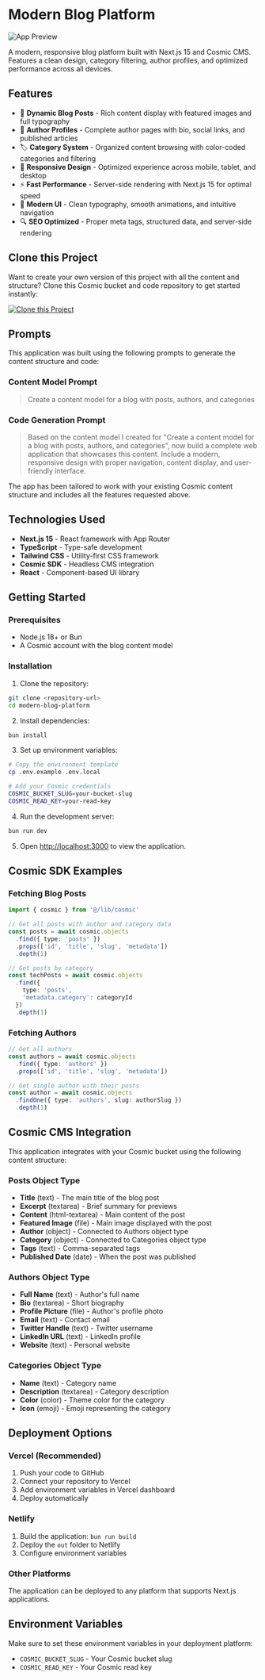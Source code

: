 # Modern Blog Platform

![App Preview](https://imgix.cosmicjs.com/d7b39990-9fa4-11f0-b878-255b128b940c-photo-1633356122544-f134324a6cee-1759419077006.jpg?w=1200&h=300&fit=crop&auto=format,compress)

A modern, responsive blog platform built with Next.js 15 and Cosmic CMS. Features a clean design, category filtering, author profiles, and optimized performance across all devices.

## Features

- 📝 **Dynamic Blog Posts** - Rich content display with featured images and full typography
- 👤 **Author Profiles** - Complete author pages with bio, social links, and published articles
- 🏷️ **Category System** - Organized content browsing with color-coded categories and filtering
- 📱 **Responsive Design** - Optimized experience across mobile, tablet, and desktop
- ⚡ **Fast Performance** - Server-side rendering with Next.js 15 for optimal speed
- 🎨 **Modern UI** - Clean typography, smooth animations, and intuitive navigation
- 🔍 **SEO Optimized** - Proper meta tags, structured data, and server-side rendering

## Clone this Project

Want to create your own version of this project with all the content and structure? Clone this Cosmic bucket and code repository to get started instantly:

[![Clone this Project](https://img.shields.io/badge/Clone%20this%20Project-29abe2?style=for-the-badge&logo=cosmic&logoColor=white)](https://app.cosmicjs.com/projects/new?clone_bucket=68de9a65260d9dd939d1aede&clone_repository=68de9bc2260d9dd939d1af00)

## Prompts

This application was built using the following prompts to generate the content structure and code:

### Content Model Prompt

> Create a content model for a blog with posts, authors, and categories

### Code Generation Prompt

> Based on the content model I created for "Create a content model for a blog with posts, authors, and categories", now build a complete web application that showcases this content. Include a modern, responsive design with proper navigation, content display, and user-friendly interface.

The app has been tailored to work with your existing Cosmic content structure and includes all the features requested above.

## Technologies Used

- **Next.js 15** - React framework with App Router
- **TypeScript** - Type-safe development
- **Tailwind CSS** - Utility-first CSS framework
- **Cosmic SDK** - Headless CMS integration
- **React** - Component-based UI library

## Getting Started

### Prerequisites

- Node.js 18+ or Bun
- A Cosmic account with the blog content model

### Installation

1. Clone the repository:
```bash
git clone <repository-url>
cd modern-blog-platform
```

2. Install dependencies:
```bash
bun install
```

3. Set up environment variables:
```bash
# Copy the environment template
cp .env.example .env.local

# Add your Cosmic credentials
COSMIC_BUCKET_SLUG=your-bucket-slug
COSMIC_READ_KEY=your-read-key
```

4. Run the development server:
```bash
bun run dev
```

5. Open [http://localhost:3000](http://localhost:3000) to view the application.

## Cosmic SDK Examples

### Fetching Blog Posts
```typescript
import { cosmic } from '@/lib/cosmic'

// Get all posts with author and category data
const posts = await cosmic.objects
  .find({ type: 'posts' })
  .props(['id', 'title', 'slug', 'metadata'])
  .depth(1)

// Get posts by category
const techPosts = await cosmic.objects
  .find({ 
    type: 'posts',
    'metadata.category': categoryId 
  })
  .depth(1)
```

### Fetching Authors
```typescript
// Get all authors
const authors = await cosmic.objects
  .find({ type: 'authors' })
  .props(['id', 'title', 'slug', 'metadata'])

// Get single author with their posts
const author = await cosmic.objects
  .findOne({ type: 'authors', slug: authorSlug })
  .depth(1)
```

## Cosmic CMS Integration

This application integrates with your Cosmic bucket using the following content structure:

### Posts Object Type
- **Title** (text) - The main title of the blog post
- **Excerpt** (textarea) - Brief summary for previews
- **Content** (html-textarea) - Main content of the post
- **Featured Image** (file) - Main image displayed with the post
- **Author** (object) - Connected to Authors object type
- **Category** (object) - Connected to Categories object type
- **Tags** (text) - Comma-separated tags
- **Published Date** (date) - When the post was published

### Authors Object Type
- **Full Name** (text) - Author's full name
- **Bio** (textarea) - Short biography
- **Profile Picture** (file) - Author's profile photo
- **Email** (text) - Contact email
- **Twitter Handle** (text) - Twitter username
- **LinkedIn URL** (text) - LinkedIn profile
- **Website** (text) - Personal website

### Categories Object Type
- **Name** (text) - Category name
- **Description** (textarea) - Category description
- **Color** (color) - Theme color for the category
- **Icon** (emoji) - Emoji representing the category

## Deployment Options

### Vercel (Recommended)
1. Push your code to GitHub
2. Connect your repository to Vercel
3. Add environment variables in Vercel dashboard
4. Deploy automatically

### Netlify
1. Build the application: `bun run build`
2. Deploy the `out` folder to Netlify
3. Configure environment variables

### Other Platforms
The application can be deployed to any platform that supports Next.js applications.

## Environment Variables

Make sure to set these environment variables in your deployment platform:

- `COSMIC_BUCKET_SLUG` - Your Cosmic bucket slug
- `COSMIC_READ_KEY` - Your Cosmic read key

<!-- README_END -->